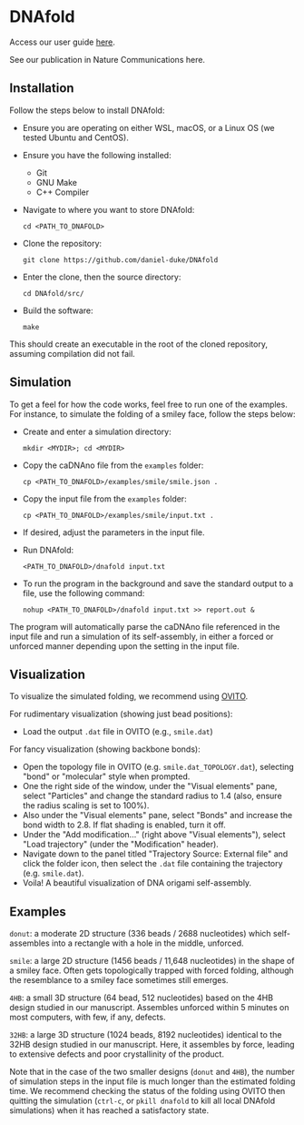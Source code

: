 # DNAfold

Access our user guide [here](https://daniel-duke.github.io/DNfold-docs/).

See our publication in Nature Communications here.

## Installation

Follow the steps below to install DNAfold:

- Ensure you are operating on either WSL, macOS, or a Linux OS (we tested Ubuntu and CentOS).

- Ensure you have the following installed:
	- Git
	- GNU Make
	- C++ Compiler

- Navigate to where you want to store DNAfold:

	`cd <PATH_TO_DNAFOLD>`

- Clone the repository:

	`git clone https://github.com/daniel-duke/DNAfold`

- Enter the clone, then the source directory:

	`cd DNAfold/src/`

- Build the software:

	`make`

This should create an executable in the root of the cloned repository, assuming compilation did not fail.

## Simulation

To get a feel for how the code works, feel free to run one of the examples. For instance, to simulate the folding of a smiley face, follow the steps below:

- Create and enter a simulation directory:

	`mkdir <MYDIR>; cd <MYDIR>`

- Copy the caDNAno file from the `examples` folder:

	`cp <PATH_TO_DNAFOLD>/examples/smile/smile.json .`

- Copy the input file from the `examples` folder:

	`cp <PATH_TO_DNAFOLD>/examples/smile/input.txt .`

- If desired, adjust the parameters in the input file.

- Run DNAfold:

	`<PATH_TO_DNAFOLD>/dnafold input.txt`

- To run the program in the background and save the standard output to a file, use the following command:

	`nohup <PATH_TO_DNAFOLD>/dnafold input.txt >> report.out &`

The program will automatically parse the caDNAno file referenced in the input file and run a simulation of its self-assembly, in either a forced or unforced manner depending upon the setting in the input file.

## Visualization

To visualize the simulated folding, we recommend using [OVITO](https://ovito.org).

For rudimentary visualization (showing just bead positions):
- Load the output `.dat` file in OVITO (e.g., `smile.dat`)

For fancy visualization (showing backbone bonds):
- Open the topology file in OVITO (e.g. `smile.dat_TOPOLOGY.dat`), selecting "bond" or "molecular" style when prompted.
- One the right side of the window, under the "Visual elements" pane, select "Particles" and change the standard radius to 1.4 (also, ensure the radius scaling is set to 100%).
- Also under the "Visual elements" pane, select "Bonds" and increase the bond width to 2.8. If flat shading is enabled, turn it off.
- Under the "Add modification..." (right above "Visual elements"), select "Load trajectory" (under the "Modification" header).
- Navigate down to the panel titled "Trajectory Source: External file" and click the folder icon, then select the `.dat` file containing the trajectory (e.g. `smile.dat`).
- Voila! A beautiful visualization of DNA origami self-assembly.

## Examples

`donut`: a moderate 2D structure (336 beads / 2688 nucleotides) which self-assembles into a rectangle with a hole in the middle, unforced.

`smile`: a large 2D structure (1456 beads / 11,648 nucleotides) in the shape of a smiley face. Often gets topologically trapped with forced folding, although the resemblance to a smiley face sometimes still emerges.

`4HB`: a small 3D structure (64 bead, 512 nucleotides) based on the 4HB design studied in our manuscript. Assembles unforced within 5 minutes on most computers, with few, if any, defects.

`32HB`: a large 3D structure (1024 beads, 8192 nucleotides) identical to the 32HB design studied in our manuscript. Here, it assembles by force, leading to extensive defects and poor crystallinity of the product.

Note that in the case of the two smaller designs (`donut` and `4HB`), the number of simulation steps in the input file is much longer than the estimated folding time. We recommend checking the status of the folding using OVITO then quitting the simulation (`ctrl-c`, or `pkill dnafold` to kill all local DNAfold simulations) when it has reached a satisfactory state.